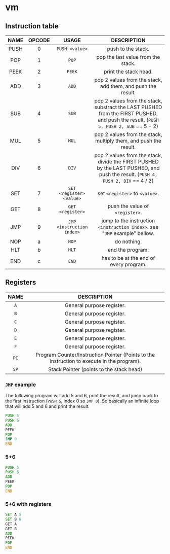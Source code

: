 # vm

## Instruction table
| NAME | OPCODE | USAGE | DESCRIPTION |
| :---: | :---: | :---: | :---: |
| PUSH | 0 | `PUSH <value>` | push <value> to the stack. |
| POP | 1 | `POP` | pop the last value from the stack. |
| PEEK | 2 | `PEEK` | print the stack head. |
| ADD | 3 | `ADD` | pop 2 values from the stack, add them, and push the result. |
| SUB | 4 | `SUB` | pop 2 values from the stack, substract the LAST PUSHED from the FIRST PUSHED, and push the result. (`PUSH 5, PUSH 2, SUB` == 5 - 2) |
| MUL | 5 | `MUL` | pop 2 values from the stack, multiply them, and push the result. |
| DIV | 6 | `DIV` | pop 2 values from the stack, divide the FIRST PUSHED by the LAST PUSHED, and push the result. (`PUSH 4, PUSH 2, DIV` == 4 / 2) |
| SET | 7 | `SET <register> <value>` | set `<register>` to `<value>`. |
| GET | 8 | `GET <register>` | push the value of `<register>`. |
| JMP | 9 | `JMP <instruction index>` | jump to the instruction `<instruction index>`. see "`JMP` example" bellow. |
| NOP | a | `NOP` | do nothing. |
| HLT | b | `HLT` | end the program. |
| END | c | `END` | has to be at the end of every program. |

## Registers
| NAME | DESCRIPTION |
| :--: | :---------: |
| `A` | General purpose register. |
| `B` | General purpose register. |
| `C` | General purpose register. |
| `D` | General purpose register. |
| `E` | General purpose register. |
| `F` | General purpose register. |
| `PC` | Program Counter/Instruction Pointer (Points to the instruction to execute in the program). |
| `SP` | Stack Pointer (points to the stack head) |

### `JMP` example
The following program will add 5 and 6, print the result, and jump back to the first instruction (`PUSH 5`, index 0 so `JMP 0`).
So basically an infinite loop that will add 5 and 6 and print the result.
```asm
PUSH 5
PUSH 6
ADD
PEEK
POP
JMP 0
END
```
### 5+6
```asm
PUSH 5
PUSH 6
ADD
PEEK
POP
END
```
### 5+6 with registers
```asm
SET A 5
SET B 6
GET A
GET B
ADD
PEEK
POP
END
```
